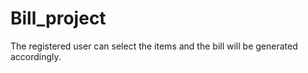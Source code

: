 # Bill_project
The registered user can select the items and the bill will be generated accordingly.
